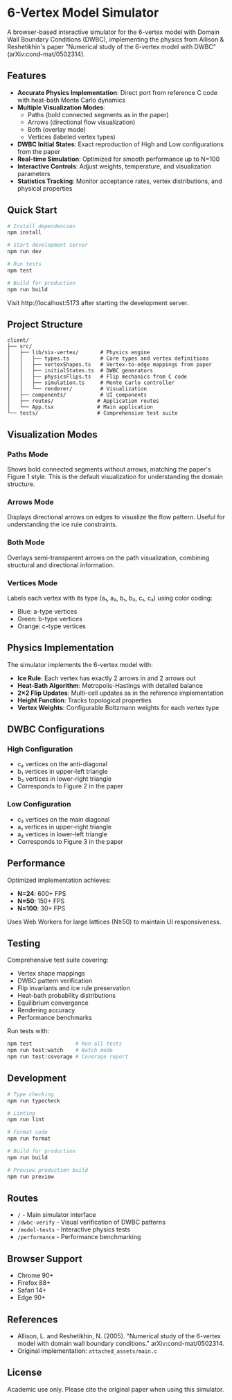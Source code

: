 # 6-Vertex Model Simulator

A browser-based interactive simulator for the 6-vertex model with Domain Wall Boundary Conditions (DWBC), implementing the physics from Allison & Reshetikhin's paper "Numerical study of the 6-vertex model with DWBC" (arXiv:cond-mat/0502314).

## Features

- **Accurate Physics Implementation**: Direct port from reference C code with heat-bath Monte Carlo dynamics
- **Multiple Visualization Modes**: 
  - Paths (bold connected segments as in the paper)
  - Arrows (directional flow visualization)
  - Both (overlay mode)
  - Vertices (labeled vertex types)
- **DWBC Initial States**: Exact reproduction of High and Low configurations from the paper
- **Real-time Simulation**: Optimized for smooth performance up to N=100
- **Interactive Controls**: Adjust weights, temperature, and visualization parameters
- **Statistics Tracking**: Monitor acceptance rates, vertex distributions, and physical properties

## Quick Start

```bash
# Install dependencies
npm install

# Start development server
npm run dev

# Run tests
npm test

# Build for production
npm run build
```

Visit http://localhost:5173 after starting the development server.

## Project Structure

```
client/
├── src/
│   ├── lib/six-vertex/       # Physics engine
│   │   ├── types.ts          # Core types and vertex definitions
│   │   ├── vertexShapes.ts   # Vertex-to-edge mappings from paper
│   │   ├── initialStates.ts  # DWBC generators
│   │   ├── physicsFlips.ts   # Flip mechanics from C code
│   │   ├── simulation.ts     # Monte Carlo controller
│   │   └── renderer/         # Visualization
│   ├── components/           # UI components
│   ├── routes/              # Application routes
│   └── App.tsx              # Main application
└── tests/                   # Comprehensive test suite
```

## Visualization Modes

### Paths Mode
Shows bold connected segments without arrows, matching the paper's Figure 1 style. This is the default visualization for understanding the domain structure.

### Arrows Mode  
Displays directional arrows on edges to visualize the flow pattern. Useful for understanding the ice rule constraints.

### Both Mode
Overlays semi-transparent arrows on the path visualization, combining structural and directional information.

### Vertices Mode
Labels each vertex with its type (a₁, a₂, b₁, b₂, c₁, c₂) using color coding:
- Blue: a-type vertices
- Green: b-type vertices
- Orange: c-type vertices

## Physics Implementation

The simulator implements the 6-vertex model with:
- **Ice Rule**: Each vertex has exactly 2 arrows in and 2 arrows out
- **Heat-Bath Algorithm**: Metropolis-Hastings with detailed balance
- **2×2 Flip Updates**: Multi-cell updates as in the reference implementation
- **Height Function**: Tracks topological properties
- **Vertex Weights**: Configurable Boltzmann weights for each vertex type

## DWBC Configurations

### High Configuration
- c₂ vertices on the anti-diagonal
- b₁ vertices in upper-left triangle
- b₂ vertices in lower-right triangle
- Corresponds to Figure 2 in the paper

### Low Configuration
- c₂ vertices on the main diagonal
- a₁ vertices in upper-right triangle
- a₂ vertices in lower-left triangle
- Corresponds to Figure 3 in the paper

## Performance

Optimized implementation achieves:
- **N=24**: 600+ FPS
- **N=50**: 150+ FPS
- **N=100**: 30+ FPS

Uses Web Workers for large lattices (N≥50) to maintain UI responsiveness.

## Testing

Comprehensive test suite covering:
- Vertex shape mappings
- DWBC pattern verification
- Flip invariants and ice rule preservation
- Heat-bath probability distributions
- Equilibrium convergence
- Rendering accuracy
- Performance benchmarks

Run tests with:
```bash
npm test              # Run all tests
npm run test:watch    # Watch mode
npm run test:coverage # Coverage report
```

## Development

```bash
# Type checking
npm run typecheck

# Linting
npm run lint

# Format code
npm run format

# Build for production
npm run build

# Preview production build
npm run preview
```

## Routes

- `/` - Main simulator interface
- `/dwbc-verify` - Visual verification of DWBC patterns
- `/model-tests` - Interactive physics tests
- `/performance` - Performance benchmarking

## Browser Support

- Chrome 90+
- Firefox 88+
- Safari 14+
- Edge 90+

## References

- Allison, L. and Reshetikhin, N. (2005). "Numerical study of the 6-vertex model with domain wall boundary conditions." arXiv:cond-mat/0502314.
- Original implementation: `attached_assets/main.c`

## License

Academic use only. Please cite the original paper when using this simulator.